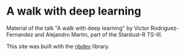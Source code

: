 # A walk with deep learning

Material of the talk "A walk with deep learning" by Victor Rodriguez-Fernandez and Alejandro Martin, part of the Stardust-R TS-III.

This site was built with the [nbdev](https://nbdev.fast.ai/) library.
